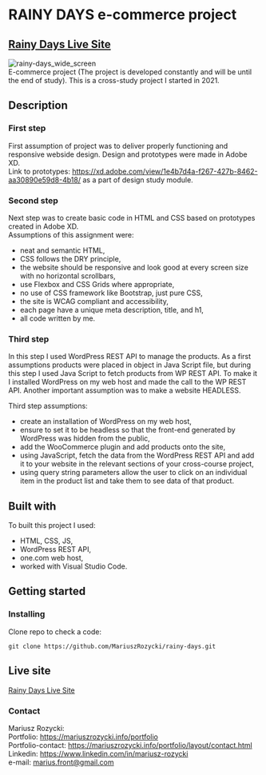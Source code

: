 # RAINY DAYS e-commerce project
## [Rainy Days Live Site](https://zealous-colden-45315d.netlify.app)

![rainy-days_wide_screen](https://user-images.githubusercontent.com/55709542/224489852-e6bfb476-777e-4cca-bd62-f9006c302c60.jpg)<br>
E-commerce project (The project is developed constantly and will be until the end of study). 
This is a cross-study project I started in 2021.

## Description

### First step
First assumption of project was to deliver properly functioning and responsive webside design. Design and prototypes were made in Adobe XD.<br>
Link to prototypes: https://xd.adobe.com/view/1e4b7d4a-f267-427b-8462-aa30890e59d8-4b18/ as a part of design study module.

### Second step
Next step was to create basic code in HTML and CSS based on prototypes created in Adobe XD. <br>
Assumptions of this assignment were:
- neat and semantic HTML,
- CSS follows the DRY principle,
- the website should be responsive and look good at every screen size with no horizontal scrollbars,
- use Flexbox and CSS Grids where appropriate,
- no use of CSS framework like Bootstrap, just pure CSS,
- the site is WCAG compliant and accessibility,
- each page have a unique meta description, title, and h1,
- all code written by me.

### Third step
In this step I used WordPress REST API to manage the products. As a first assumptions products were placed in object in Java Script file, but during this step I used Java Script to fetch products from WP REST API. To make it I installed WordPress on my web host and made the call to the WP REST API. Another important assumption was to make a website HEADLESS.<br>

Third step assumptions:
- create an installation of WordPress on my web host,
- ensure to set it to be headless so that the front-end generated by WordPress was hidden from the public,
- add the WooCommerce plugin and add products onto the site,
- using JavaScript, fetch the data from the WordPress REST API and add it to your website in the relevant sections of your cross-course project,
- using query string parameters allow the user to click on an individual item in the product list and take them to see data of that product. 

## Built with
To built this project I used:
- HTML, CSS, JS,
- WordPress REST API,
- one.com web host,
- worked with Visual Studio Code.

## Getting started

### Installing
Clone repo to check a code:<br>
```
git clone https://github.com/MariuszRozycki/rainy-days.git
```

## Live site <br>
[Rainy Days Live Site](https://zealous-colden-45315d.netlify.app)


### Contact
Mariusz Rozycki: <br>
Portfolio: https://mariuszrozycki.info/portfolio <br>
Portfolio-contact: https://mariuszrozycki.info/portfolio/layout/contact.html <br>
Linkedin: https://www.linkedin.com/in/mariusz-rozycki <br>
e-mail: <marius.front@gmail.com>
